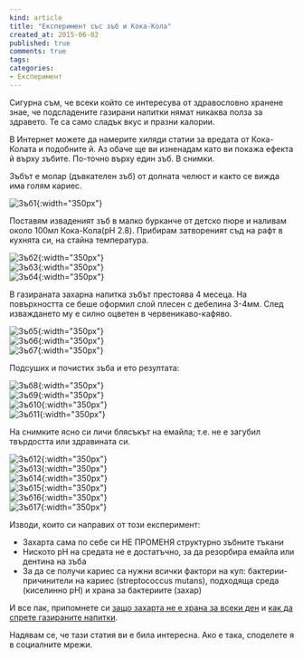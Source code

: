 ```yaml
---
kind: article
title: "Експеримент със зъб и Кока-Кола"
created_at: 2015-06-02
published: true
comments: true
tags:
categories:
- Експеримент
--- 
```

Сигурна съм, че всеки който се интересува от здравословно хранене знае, че подсладените газирани напитки нямат никаква полза за здравето. Те са само сладък вкус и празни калории.<br />

В Интернет можете да намерите хиляди статии за вредата от Кока-Колата и подобните й. Аз обаче ще ви изненадам като ви покажа ефекта й върху зъбите. По-точно върху един зъб. В снимки.<br />

Зъбът е молар (дъвкателен зъб) от долната челюст и както се вижда има голям кариес.<br />

![Зъб1](/images/posts/Tooth1.jpg){:width="350px"}<br />

Поставям изваденият зъб в малко бурканче от детско пюре и наливам около 100мл Кока-Кола(pH 2.8). Прибирам затвореният съд на рафт в кухнята си, на стайна температура.<br />

![Зъб2](/images/posts/Tooth2.jpg){:width="350px"}<br />
![Зъб3](/images/posts/Tooth3.jpg){:width="350px"}<br />
![Зъб4](/images/posts/Tooth4.jpg){:width="350px"}<br />

В газираната захарна напитка зъбът престоява 4 месеца. На повърхността се беше оформил слой плесен с дебелина 3-4мм. След изваждането му е силно оцветен в червеникаво-кафяво.<br />

![Зъб5](/images/posts/Tooth5.jpg){:width="350px"}<br />
![Зъб6](/images/posts/Tooth6.jpg){:width="350px"}<br />
![Зъб7](/images/posts/Tooth7.jpg){:width="350px"}<br />

Подсуших и почистих зъба и ето резултата:<br />

![Зъб8](/images/posts/Tooth8.jpg){:width="350px"}<br />
![Зъб9](/images/posts/Tooth9.jpg){:width="350px"}<br />
![Зъб10](/images/posts/Tooth10.jpg){:width="350px"}<br />
![Зъб11](/images/posts/Tooth11.jpg){:width="350px"}<br />

На снимките ясно си личи блясъкът на емайла; т.е. не е загубил твърдостта или здравината си.<br />

![Зъб12](/images/posts/Tooth12.jpg){:width="350px"}<br />
![Зъб13](/images/posts/Tooth13.jpg){:width="350px"}<br />
![Зъб14](/images/posts/Tooth14.jpg){:width="350px"}<br />
![Зъб15](/images/posts/Tooth15.jpg){:width="350px"}<br />
![Зъб16](/images/posts/Tooth16.jpg){:width="350px"}<br />
![Зъб17](/images/posts/Tooth17.jpg){:width="350px"}<br />

Изводи, които си направих от този експеримент:
- Захарта сама по себе си НЕ ПРОМЕНЯ структурно зъбните тъкани<br />
- Ниското pH на средата не е достатъчно, за да резорбира емайла или дентина на зъба<br />
- За да се получи кариес са нужни всички фактори на куп: бактерии-причинители на кариес (streptococcus mutans), подходяща среда (киселинно pH) и храна за бактериите (захар)<br />

И все пак, припомнете си [защо захарта не е храна за всеки ден](/blog/2014-05-05-наистина-ли-захарта-е-толкова-вредна/) и [как да спрете газираните напитки](/blog/2014-06-15-как-да-се-откажем-от-вредните-навици/).<br />

Надявам се, че тази статия ви е била интересна. Ако е така, споделете я в социалните мрежи.
